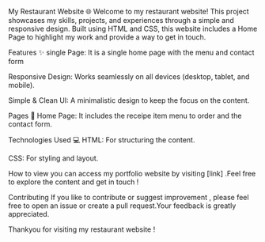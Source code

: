 My Restaurant Website 🌐
Welcome to my restaurant website! This project showcases my skills, projects, and experiences through a simple and responsive design. Built using HTML and CSS, this website includes a Home Page to highlight my work and provide a way to get in touch.

Features ✨
single Page: It is a single home page with the menu and contact form

Responsive Design: Works seamlessly on all devices (desktop, tablet, and mobile).

Simple & Clean UI: A minimalistic design to keep the focus on the content.

Pages 📄
Home Page: It includes the receipe item menu to order and the contact form.

Technologies Used 💻
HTML: For structuring the content.

CSS: For styling and layout.

How to view
you can access my portfolio website by visiting [link] .Feel free to explore the content and get in touch !

Contributing
If you like to contribute or suggest improvement , please feel free to open an issue or create a pull request.Your feedback is greatly appreciated.

Thankyou for visiting my restaurant website !
